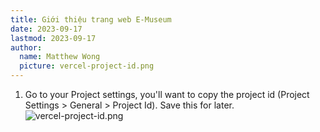 ```yaml
---
title: Giới thiệu trang web E-Museum
date: 2023-09-17
lastmod: 2023-09-17
author:
  name: Matthew Wong
  picture: vercel-project-id.png
---
```


1. Go to your Project settings, you'll want to copy the project id (Project Settings > General > Project Id). Save this for later.
   ![vercel-project-id.png](attachments/vercel-project-id.png)